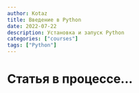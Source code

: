 ```yaml
---
author: Kotaz
title: Введение в Python
date: 2022-07-22
description: Установка и запуск Python
categories: ["courses"]
tags: ["Python"]
---
```


# Статья в процессе...
